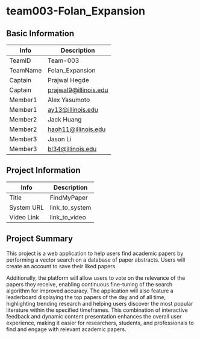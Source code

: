 # team003-Folan_Expansion

## Basic Information

|   Info      |          Description         |
| ----------- | ---------------------------- |
| TeamID      | Team-003                     |
| TeamName    | Folan_Expansion              |
| Captain     | Prajwal Hegde                |
| Captain     | prajwal9@illinois.edu        |
| Member1     | Alex Yasumоto                |
| Member1     | ay13@illinois.edu            |
| Member2     | Jack Huang                   |
| Member2     | haoh11@illinois.edu          |  
| Member3     | Jason Li                     |
| Member3     | bl34@illinois.edu            |

## Project Information

|   Info      |        Description     |
| ----------- | ---------------------- |
|  Title      |      FindMyPaper       |
| System URL  |     link_to_system     |
| Video Link  |      link_to_video     |

## Project Summary
This project is a web application to help users find academic papers by performing a vector search on a database of paper abstracts. Users will create an account to save their liked papers.

Additionally, the platform will allow users to vote on the relevance of the papers they receive, enabling continuous fine-tuning of the search algorithm for improved accuracy. The application will also feature a leaderboard displaying the top papers of the day and of all time, highlighting trending research and helping users discover the most popular literature within the specified timeframes. This combination of interactive feedback and dynamic content presentation enhances the overall user experience, making it easier for researchers, students, and professionals to find and engage with relevant academic papers.
